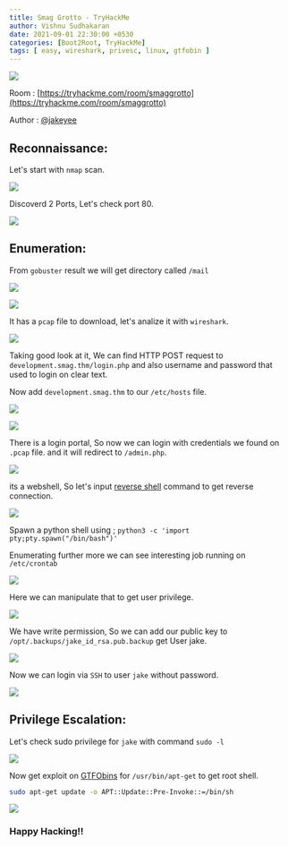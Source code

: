 ```yaml
---
title: Smag Grotto - TryHackMe
author: Vishnu Sudhakaran
date: 2021-09-01 22:30:00 +0530
categories: [Boot2Root, TryHackMe]
tags: [ easy, wireshark, privesc, linux, gtfobin ]
---
```


![](/assets/img/posts/smag/1.png)

Room : [https://tryhackme.com/room/smaggrotto](https://tryhackme.com/room/smaggrotto)

Author : [@jakeyee](https://tryhackme.com/p/jakeyee)

## Reconnaissance:

Let's start with `nmap` scan.

![](/assets/img/posts/smag/2.png)

Discoverd 2 Ports, Let's check port 80.

![](/assets/img/posts/smag/3.png)

## Enumeration:

From `gobuster` result we will get directory called `/mail`

![](/assets/img/posts/smag/4.png)

![](/assets/img/posts/smag/5.png)

It has a `pcap` file to download, let's analize it with `wireshark`.

![](/assets/img/posts/smag/6.png)

Taking good look at it, We can find HTTP POST request to `development.smag.thm/login.php` and also username and password that used to login on clear text.

Now add `development.smag.thm` to our `/etc/hosts` file.

![](/assets/img/posts/smag/7.png)

![](/assets/img/posts/smag/8.png)

There is a login portal, So now we can login with credentials we found on `.pcap` file. and it will redirect to `/admin.php`.

![](/assets/img/posts/smag/9.png)

its a webshell, So let's input [reverse shell](https://www.revshells.com/) command to get reverse connection.

![](/assets/img/posts/smag/10.png)

Spawn a python shell using ; `python3 -c 'import pty;pty.spawn("/bin/bash")'` 

Enumerating further more we can see interesting job running on `/etc/crontab`

![](/assets/img/posts/smag/11.png)

Here we can manipulate that to get user privilege.

![](/assets/img/posts/smag/12.png)

We have write permission, So we can add our public key to `/opt/.backups/jake_id_rsa.pub.backup` get User jake.

![](/assets/img/posts/smag/13.png)

Now we can login via `SSH` to user `jake` without password.

![](/assets/img/posts/smag/14.png)

## Privilege Escalation:

Let's check sudo privilege for `jake` with command `sudo -l`

![](/assets/img/posts/smag/15.png)

Now get exploit on [GTFObins](https://gtfobins.github.io/gtfobins/apt-get/) for `/usr/bin/apt-get` to get root shell.
```bash
sudo apt-get update -o APT::Update::Pre-Invoke::=/bin/sh
```
![](/assets/img/posts/smag/16.png)

### Happy Hacking!!
